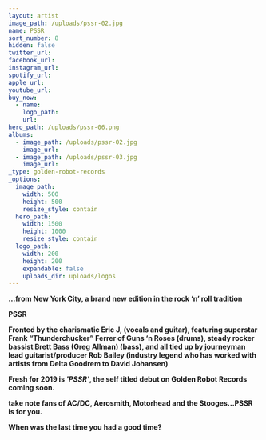 ```yaml
---
layout: artist
image_path: /uploads/pssr-02.jpg
name: PSSR
sort_number: 8
hidden: false
twitter_url:
facebook_url:
instagram_url:
spotify_url:
apple_url:
youtube_url:
buy_now:
  - name:
    logo_path:
    url:
hero_path: /uploads/pssr-06.png
albums:
  - image_path: /uploads/pssr-02.jpg
    image_url:
  - image_path: /uploads/pssr-03.jpg
    image_url:
_type: golden-robot-records
_options:
  image_path:
    width: 500
    height: 500
    resize_style: contain
  hero_path:
    width: 1500
    height: 1000
    resize_style: contain
  logo_path:
    width: 200
    height: 200
    expandable: false
    uploads_dir: uploads/logos
---
```


**…from New York City, a brand new edition in the rock ‘n’ roll tradition**

**PSSR**

**Fronted by the charismatic Eric J, (vocals and guitar), featuring superstar Frank “Thunderchucker” Ferrer of Guns ‘n Roses (drums), steady rocker bassist Brett Bass (Greg Allman) (bass), and all tied up by journeyman lead guitarist/producer Rob Bailey (industry legend who has worked with artists from Delta Goodrem to David Johansen)**

**Fresh for 2019 is *'PSSR'*, the self titled debut on Golden Robot Records coming soon.**

**take note fans of AC/DC, Aerosmith, Motorhead and the Stooges…PSSR is for you.**

**When was the last time you had a good time?**